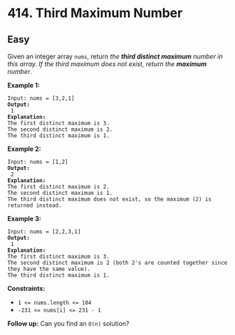# 414. Third Maximum Number

## Easy



Given an integer array `nums`, return _the **third distinct maximum** number in this array. If the third maximum does not exist, return the **maximum** number_.

&#x20;

**Example 1:**

<pre><code>Input: nums = [3,2,1]
<strong>Output:
</strong> 1
<strong>Explanation:
</strong>The first distinct maximum is 3.
The second distinct maximum is 2.
The third distinct maximum is 1.
</code></pre>

**Example 2:**

<pre><code>Input: nums = [1,2]
<strong>Output:
</strong> 2
<strong>Explanation:
</strong>The first distinct maximum is 2.
The second distinct maximum is 1.
The third distinct maximum does not exist, so the maximum (2) is returned instead.
</code></pre>

**Example 3:**

<pre><code>Input: nums = [2,2,3,1]
<strong>Output:
</strong> 1
<strong>Explanation:
</strong>The first distinct maximum is 3.
The second distinct maximum is 2 (both 2's are counted together since they have the same value).
The third distinct maximum is 1.
</code></pre>

&#x20;

**Constraints:**

* `1 <= nums.length <= 104`
* `-231 <= nums[i] <= 231 - 1`

&#x20;

**Follow up:** Can you find an `O(n)` solution?
